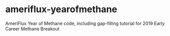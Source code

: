 # ameriflux-yearofmethane
AmeriFlux Year of Methane code, including gap-filling tutorial for 2019 Early Career Methane Breakout
